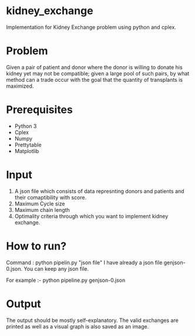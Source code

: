 # kidney_exchange
Implementation for Kidney Exchange problem using python and cplex.

# Problem
Given a pair of patient and donor where the donor is willing to donate his kidney yet may not be compatible; given a large pool of such pairs, by what method can a trade occur with the goal that the quantity of transplants is maximized.

# Prerequisites
* Python 3
* Cplex
* Numpy
* Prettytable
* Matplotlib

# Input
1. A json file which consists of data represnting donors and patients and their comaptibility with score. 
2. Maximum Cycle size 
3. Maximum chain length
4. Optimality criteria through which you want to implement kidney exchange.

# How to run?
Command  : python pipelin.py "json file"
I have already a json file genjson-0.json. You can keep any json file.

For example :- python pipeline.py genjson-0.json

# Output
The output should be mostly self-explanatory.
The valid exchanges are printed as well as a visual graph is also saved as an image.
